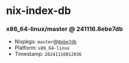 # nix-index-db
### x86_64-linux/master @ 241116.8ebe7db
- Nixpkgs: `master`@[`8ebe7db`](https://github.com/NixOS/nixpkgs/commit/8ebe7dbb740d0447fbe352fd69e8187c35b9dca6)
- Platform: `x86_64-linux`
- Timestamp: `20241116012036`
